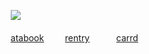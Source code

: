 ㅤㅤ![](https://file.garden/Z3q0Rqna_FBI9OSr/EthanTimeCapsule.png)

ㅤㅤ[atabook](https://blamejohn.atabook.org/)
ㅤㅤ [rentry](https://rentry.co/john-shedletsky)
ㅤㅤㅤ[carrd](https://immutableboy.carrd.co)
